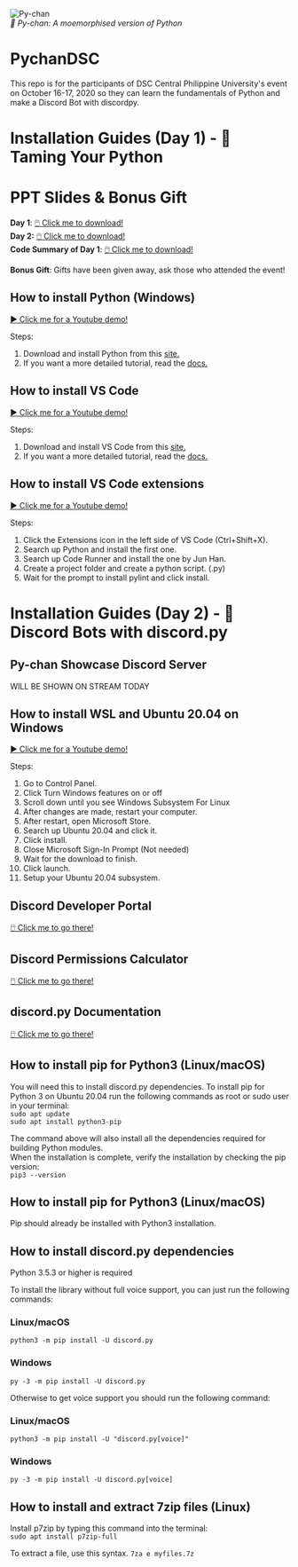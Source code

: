 ![Py-chan](https://files.catbox.moe/47nabq.png)  
*🐍 Py-chan: A moemorphised version of Python*

# PychanDSC
This repo is for the participants of DSC Central Philippine University's event on October 16-17, 2020 so they can learn the fundamentals of Python and make a Discord Bot with discordpy.

# Installation Guides (Day 1) - 🐍 Taming Your Python 

# PPT Slides & Bonus Gift
**Day 1**: [🖱️  Click me to download!](https://drive.google.com/uc?export=download&id=1isRzYk1usF9SkG2rE7vkc3tmjWodPmIZ)  
**Day 2:** [🖱️  Click me to download!](https://drive.google.com/uc?export=download&id=1zNNwMe9uTXH_4NzsGM2ZPLPcxmkNr2x1)  
**Code Summary of Day 1**: [🖱️  Click me to download!](https://drive.google.com/uc?export=download&id=1LdY80UcqykJ5z1wv6FYV3hJZEUiyuIji)   

**Bonus Gift**: Gifts have been given away, ask those who attended the event!  

## How to install Python (Windows) 
[▶️ Click me for a Youtube demo!](https://youtu.be/QjGUms3qUy0)

Steps:
1. Download and install Python from this [site.](https://www.python.org/)
2. If you want a more detailed tutorial, read the [docs.](https://www.python.org/doc/)

## How to install VS Code
[▶️ Click me for a Youtube demo!](https://youtu.be/IcpbyxMxlTY)

Steps:
1. Download and install VS Code from this [site.](https://code.visualstudio.com/)
2. If you want a more detailed tutorial, read the [docs.](https://code.visualstudio.com/docs)


## How to install VS Code extensions
[▶️ Click me for a Youtube demo!](https://youtu.be/LuL53CvKMIw)

Steps:
1. Click the Extensions icon in the left side of VS Code (Ctrl+Shift+X).
2. Search up Python and install the first one.
3. Search up Code Runner and install the one by Jun Han.
4. Create a project folder and create a python script. (.py)
5. Wait for the prompt to install pylint and click install.

# Installation Guides (Day 2) - 🤖 Discord Bots with discord.py 

## Py-chan Showcase Discord Server
WILL BE SHOWN ON STREAM TODAY

## How to install WSL and Ubuntu 20.04 on Windows 
[▶️ Click me for a Youtube demo!](https://youtu.be/EmLsPgy3_AI)

Steps:
1. Go to Control Panel.
2. Click Turn Windows features on or off
3. Scroll down until you see Windows Subsystem For Linux
4. After changes are made, restart your computer.
5. After restart, open Microsoft Store.
6. Search up Ubuntu 20.04 and click it.
7. Click install.
8. Close Microsoft Sign-In Prompt (Not needed)
9. Wait for the download to finish.
10. Click launch.
11. Setup your Ubuntu 20.04 subsystem.

## Discord Developer Portal
[🖱️ Click me to go there!](https://discord.com/developers/docs/intro)

## Discord Permissions Calculator
[🖱️ Click me to go there!](https://discordapi.com/permissions.html)

## discord.py Documentation
[🖱️ Click me to go there!](https://discordpy.readthedocs.io/en/latest/)

## How to install pip for Python3 (Linux/macOS)
You will need this to install discord.py dependencies.
To install pip for Python 3 on Ubuntu 20.04 run the following commands as root or sudo user in your terminal:  
`sudo apt update`  
`sudo apt install python3-pip`  

The command above will also install all the dependencies required for building Python modules.  
When the installation is complete, verify the installation by checking the pip version:  
`pip3 --version`  

## How to install pip for Python3 (Linux/macOS)
Pip should already be installed with Python3 installation.

## How to install discord.py dependencies
Python 3.5.3 or higher is required

To install the library without full voice support, you can just run the following commands:

### Linux/macOS
`python3 -m pip install -U discord.py`
### Windows
`py -3 -m pip install -U discord.py`

Otherwise to get voice support you should run the following command:

### Linux/macOS
`python3 -m pip install -U "discord.py[voice]"`
### Windows
`py -3 -m pip install -U discord.py[voice]`

## How to install and extract 7zip files (Linux)

Install p7zip by typing this command into the terminal:  
`sudo apt install p7zip-full`  

To extract a file, use this syntax.
`7za e myfiles.7z `


